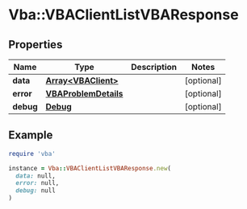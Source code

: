 # Vba::VBAClientListVBAResponse

## Properties

| Name | Type | Description | Notes |
| ---- | ---- | ----------- | ----- |
| **data** | [**Array&lt;VBAClient&gt;**](VBAClient.md) |  | [optional] |
| **error** | [**VBAProblemDetails**](VBAProblemDetails.md) |  | [optional] |
| **debug** | [**Debug**](Debug.md) |  | [optional] |

## Example

```ruby
require 'vba'

instance = Vba::VBAClientListVBAResponse.new(
  data: null,
  error: null,
  debug: null
)
```

